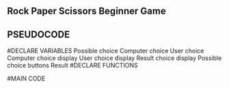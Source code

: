 ## Rock Paper Scissors Beginner Game

## PSEUDOCODE
#DECLARE VARIABLES
Possible choice
Computer choice
User choice
Computer choice display
User choice display
Result choice display
Possible choice buttons
Result 
#DECLARE FUNCTIONS

#MAIN CODE